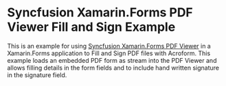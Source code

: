 # Syncfusion Xamarin.Forms PDF Viewer Fill and Sign Example

This is an example for using [Syncfusion Xamarin.Forms PDF Viewer](https://www.syncfusion.com/xamarin-ui-controls/pdf-viewer?utm_medium=listing&utm_source=github_syncfusionexample&utm_campaign=xamarin-pdfviewer-github_syncfusionexample) in a Xamarin.Forms application to Fill and Sign PDF files with Acroform. This example loads an embedded PDF form as stream into the PDF Viewer and allows filling details in the form fields and to include hand written signature in the signature field. 
